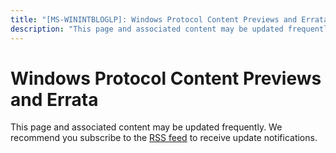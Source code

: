 ```yaml
---
title: "[MS-WININTBLOGLP]: Windows Protocol Content Previews and Errata"
description: "This page and associated content may be updated frequently. We recommend you subscribe to the RSS feed to receive update notifications."
---
```


# Windows Protocol Content Previews and Errata

<p> </p>
<p><span>This page and associated content may be
updated frequently. We recommend you subscribe to the <span><a href="https://winprotocoldoc.blob.core.windows.net/productionwindowsarchives/MS-WININTBLOGLP/%5bMS-WININTBLOGLP%5d.rss">RSS
feed</a></span> to receive update notifications.</span></p>


                